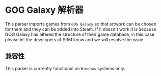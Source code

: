 # GOG Galaxy 解析器

This parser imports games from `GOG Galaxy` so that artwork can be chosen for them and they can be added into Steam. If it doesn't work it is because GOG Galaxy has altered the structure of their game database, in this case please let the developers of SRM know and we will resolve the issue.

## 兼容性

This parser is currently functional on `Windows` systems only.
